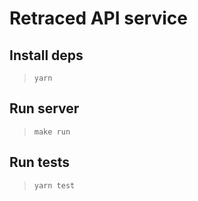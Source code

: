 # Retraced API service

## Install deps
> `yarn`

## Run server
> `make run`

## Run tests
> `yarn test`
